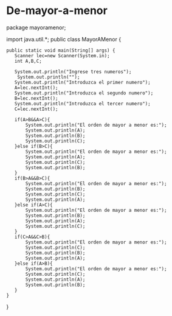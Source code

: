 # De-mayor-a-menor
package mayoramenor;

import java.util.*;
public class MayorAMenor {

    
    public static void main(String[] args) {
       Scanner lec=new Scanner(System.in);
       int A,B,C;
       
       System.out.println("Ingrese tres numeros");
        System.out.println("");
       System.out.println("Introduzca el primer numero");
       A=lec.nextInt();
       System.out.println("Introduzca el segundo numero");
       B=lec.nextInt();
       System.out.println("Introduzca el tercer numero");
       C=lec.nextInt();
       
       if(A>B&&A>C){
           System.out.println("El orden de mayor a menor es:");
           System.out.println(A);
           System.out.println(B);
           System.out.println(C);
       }else if(B>C){
           System.out.println("El orden de mayor a menor es:");
           System.out.println(A);
           System.out.println(C);
           System.out.println(B);
       }
       if(B>A&&B>C){
           System.out.println("El orden de mayor a menor es:");
           System.out.println(B);
           System.out.println(C);
           System.out.println(A);        
       }else if(A>C){
           System.out.println("El orden de mayor a menor es:");
           System.out.println(B);
           System.out.println(A);
           System.out.println(C);
       }
       if(C>A&&C>B){
           System.out.println("El orden de mayor a menor es:");
           System.out.println(C);
           System.out.println(B);
           System.out.println(A);
       }else if(A>B){
           System.out.println("El orden de mayor a menor es:");
           System.out.println(C);
           System.out.println(A);
           System.out.println(B);
       } 
    }
    
}
